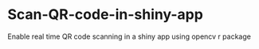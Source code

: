 # Scan-QR-code-in-shiny-app
Enable real time QR code scanning in a shiny app using opencv r package
